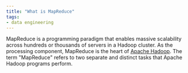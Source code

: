 ```yaml
---
title: "What is MapReduce"
tags:
- data engineering
---
```

MapReduce is a programming paradigm that enables massive scalability across hundreds or thousands of servers in a Hadoop cluster. As the processing component, MapReduce is the heart of [Apache Hadoop](term/apache%20hadoop.md). The term "MapReduce" refers to two separate and distinct tasks that Apache Hadoop programs perform.